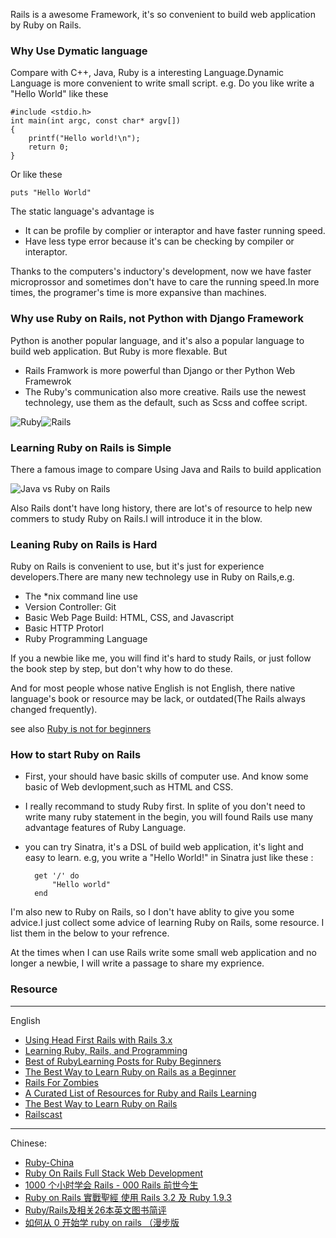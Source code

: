 
Rails is a awesome Framework, it's so convenient to build web application by Ruby on Rails.

###  Why Use Dymatic language

Compare with C++, Java, Ruby is a interesting Language.Dynamic Language is more convenient to write small script. e.g.  Do you like write a "Hello World" like these 
	
	#include <stdio.h>
	int main(int argc, const char* argv[])
	{
		printf("Hello world!\n");
		return 0;
	}
	
Or like these
	
	puts "Hello World"
	
The static language's advantage is 

* It can be profile by complier or interaptor and have faster running speed. 
* Have less type error because it's can be checking by compiler or interaptor.

Thanks to the computers's inductory's development, now we have faster microprossor and sometimes don't have to care the running speed.In more times, the programer's time is more expansive than machines.

### Why use Ruby on Rails, not Python with Django Framework 

Python is another popular language, and it's also a popular language to build web application. But Ruby is more flexable. But

* Rails Framwork is more powerful than Django or ther Python Web Framewrok
* The Ruby's communication also more creative. Rails use the newest technolegy, use them as the default, such as Scss and coffee script.

![Ruby](http://www.ruby-lang.org/images/logo.gif)![Rails](http://rubyonrails.org/images/rails.png)
### Learning Ruby on Rails is Simple


There a famous image to compare Using Java and Rails to build application

![Java vs Ruby on Rails](http://www.nagarro.com/blog/wp-content/uploads/2009/02/java_vs_ruby1.jpg)

Also Rails dont't have long history, there are lot's of resource to help new commers to study Ruby on Rails.I will introduce it in the blow.

### Leaning Ruby on Rails is Hard

Ruby on Rails is convenient to use, but it's just for experience developers.There are many new technolegy use in Ruby on Rails,e.g.

* The *nix command line use
* Version Controller: Git
* Basic Web Page Build: HTML, CSS, and Javascript
* Basic HTTP Protorl
* Ruby Programming Language

If you a newbie like me, you will find it's hard to study Rails, or just follow the book step by step, but don't why how to do these.


And for most people whose native English is not English, there native language's book or resource may be lack, or outdated(The Rails always changed frequently).


see also [Ruby is not for beginners](http://www.horsesaysinternet.com/code/rails-is-not-for-beginners/)
### How to start Ruby on Rails

* First, your should have basic skills of computer use. And know some basic of Web devlopment,such as HTML and CSS.

* I really recommand to study Ruby first. In splite of you don't need to write many ruby statement in the begin, you will found Rails use many advantage features of Ruby Language. 

* you can try Sinatra, it's a DSL of build web application, it's light and easy to learn. e.g, you write a "Hello World!" in Sinatra just like these :
  

	
		get '/' do
			"Hello world"
		end
   


I'm also new to Ruby on Rails, so I don't have ablity to give you some advice.I just collect some advice of learning Ruby on Rails, some resource. I list them in the below to your refrence. 

At the times when I can use Rails write some small web application and no longer a newbie, I will write a passage to share my exprience.


### Resource

---
English

* [Using Head First Rails with Rails 3.x](http://timvangelder.com/2012/02/25/using-head-first-rails-with-rails-3-x/)
* [Learning Ruby, Rails, and Programming](http://rakeroutes.com/blog/learning-ruby-rails-and-programming/)
* [Best of RubyLearning Posts for Ruby Beginners](http://rubylearning.com/blog/2008/07/31/best-of-rubylearning-posts-for-ruby-beginners/)
* [The Best Way to Learn Ruby on Rails as a Beginner](http://www.railstutors.com/blog/the-best-way-to-learn-ruby-on-rails-as-a-beginner#.UHpGAalOhcy)
* [Rails For Zombies](http://railsforzombies.org)
* [A Curated List of Resources for Ruby and Rails Learning](http://www.learnrubyandrails.com)
* [The Best Way to Learn Ruby on Rails](http://net.tutsplus.com/tutorials/ruby/the-best-way-to-learn-ruby-on-rails/)
* [Railscast](http://railscasts.com)


---
Chinese:

* [Ruby-China](http://ruby-china.org)
* [Ruby On Rails Full Stack Web Development](http://lilulife.com/recommends/books/)
* [1000 个小时学会 Rails - 000 Rails 前世今生](http://ruby-china.org/topics/2799)
* [Ruby on Rails 實戰聖經 使用 Rails 3.2 及 Ruby 1.9.3](http://ihower.tw/rails3/ecosystem.html)
* [Ruby/Rails及相关26本英文图书简评](http://ruby-china.org/topics/768)
* [如何从 0 开始学 ruby on rails （漫步版](http://readful.com/post/12322300571/0-ruby-on-rails)